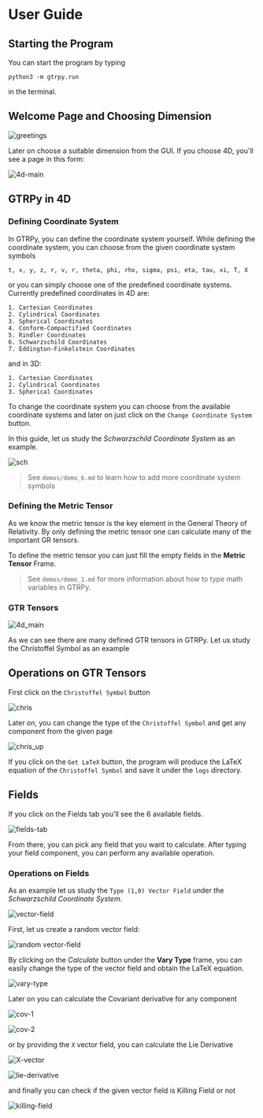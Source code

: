 # User Guide

## Starting the Program

You can start the program by typing

    python3 -m gtrpy.run

in the terminal.

## Welcome Page and Choosing Dimension

![greetings](https://user-images.githubusercontent.com/45866787/213306039-51dd652a-d99e-41b5-9ca9-6fe6a4f7aa35.png)

Later on choose a suitable dimension from the GUI. If you choose 4D, you'll see a page in this form:

![4d-main](https://user-images.githubusercontent.com/45866787/215288897-5f1e528d-539e-4237-b200-f126d9618037.png)

## GTRPy in 4D

### Defining Coordinate System

In GTRPy, you can define the coordinate system yourself. While defining the coordinate system, you can choose from the given coordinate system symbols

    t, x, y, z, r, v, r, theta, phi, rho, sigma, psi, eta, tau, xi, T, X

or you can simply choose one of the predefined coordinate systems. Currently predefined coordinates in 4D are:

    1. Cartesian Coordinates
    2. Cylindrical Coordinates
    3. Spherical Coordinates
    4. Conform-Compactified Coordinates
    5. Rindler Coordinates
    6. Schwarzschild Coordinates
    7. Eddington-Finkelstein Coordinates

and in 3D:

    1. Cartesian Coordinates
    2. Cylindrical Coordinates
    3. Spherical Coordinates

To change the coordinate system you can choose from the available coordinate systems and later on just click on the `Change Coordinate System` button.

In this guide, let us study the *Schwarzschild Coordinate System* as an example.

![sch](https://user-images.githubusercontent.com/45866787/213306169-1fa3f7fd-20ee-408f-b840-9ad27f26a495.png)

> See `demos/demo_6.md` to learn how to add more coordinate system symbols

### Defining the Metric Tensor

As we know the metric tensor is the key element in the General Theory of Relativity. By only defining the metric tensor one can calculate many of the important GR tensors.

To define the metric tensor you can just fill the empty fields in the **Metric Tensor** Frame.

> See `demos/demo_1.md` for more information about how to type math variables in GTRPy.

### GTR Tensors

![4d_main](https://user-images.githubusercontent.com/45866787/213306076-9153466c-6aeb-4776-9208-10c953a80e4a.png)

As we can see there are many defined GTR tensors in GTRPy. Let us study the Christoffel Symbol as an example

## Operations on GTR Tensors

First click on the `Christoffel Symbol` button

![chris](https://user-images.githubusercontent.com/45866787/215287954-af722d40-3d3f-44e9-9fcb-8232becabe4c.png)

Later on, you can change the type of the `Christoffel Symbol` and get any component from the given page

![chris_up](https://user-images.githubusercontent.com/45866787/215287959-cc4fb77c-43d4-4671-b3b4-2220e806ab9e.png)

If you click on the `Get LaTeX` button, the program will produce the LaTeX equation of the `Christoffel Symbol` and save it under the `logs` directory.

## Fields

If you click on the Fields tab you'll see the 6 available fields.

![fields-tab](https://user-images.githubusercontent.com/45866787/215289114-da348b6b-2fd3-4c2d-aeea-11ff3d6d648a.png)

From there, you can pick any field that you want to calculate. After typing your field component, you can perform any available operation.

### Operations on Fields

As an example let us study the `Type (1,0) Vector Field` under the *Schwarzschild Coordinate System*.

![vector-field](https://user-images.githubusercontent.com/45866787/215289122-0b35f931-4e3c-4cbc-97b4-7f09820c70f7.png)

First, let us create a random vector field:

![random vector-field](https://user-images.githubusercontent.com/45866787/215289322-482a05b8-92c9-4531-a7e3-e56745866799.png)

By clicking on the *Calculate* button under the **Vary Type** frame, you can easily change the type of the vector field and obtain the LaTeX equation.

![vary-type](https://user-images.githubusercontent.com/45866787/215289327-ea31e0a3-52cc-4ee1-89f3-7ad0469e708c.png)

Later on you can calculate the Covariant derivative for any component

![cov-1](https://user-images.githubusercontent.com/45866787/215289336-f96cdf0e-a3bb-4f66-99d3-fc3eea53d54b.png)

![cov-2](https://user-images.githubusercontent.com/45866787/215289347-ab72ac84-ed88-4ed1-89dd-fb8bf076abbe.png)

or by providing the `X` vector field, you can calculate the Lie Derivative

![X-vector](https://user-images.githubusercontent.com/45866787/215289383-a2f208f6-8059-49fa-ab51-248b83add299.png)

![lie-derivative](https://user-images.githubusercontent.com/45866787/215289391-0fcda443-30fd-42d2-8e99-3860d3ff562e.png)

and finally you can check if the given vector field is Killing Field or not

![killing-field](https://user-images.githubusercontent.com/45866787/215289404-bd8919a5-044b-42ee-974f-cd5c17d0e905.png)
